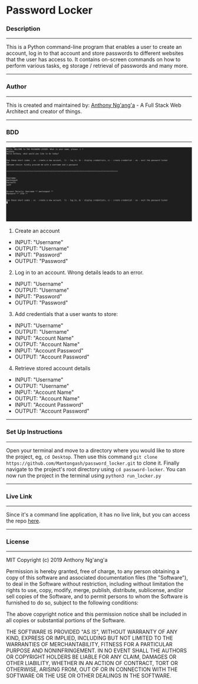# Password Locker

### Description

---

This is a Python command-line program that enables a user to create an account, log in to that account and store passwords to different websites that the user has access to. It contains on-screen commands on how to perform various tasks, eg storage / retrieval of passwords and many more.

---

### Author

---

This is created and maintained by: [Anthony Ng'ang'a](https://www.github.com/users/Mantongash) - A Full Stack Web Architect and creator of things.

---

### BDD

---

![Password Locker Program](images/pass.png)

1. Create an account

- INPUT: "Username"
- OUTPUT: "Username"
- INPUT: "Password"
- OUTPUT: "Password"

2. Log in to an account. Wrong details leads to an error.

- INPUT: "Username"
- OUTPUT: "Username"
- INPUT: "Password"
- OUTPUT: "Password"

3. Add credentials that a user wants to store:

- INPUT: "Username"
- OUTPUT: "Username"
- INPUT: "Account Name"
- OUTPUT: "Account Name"
- INPUT: "Account Password"
- OUTPUT: "Account Password"

4. Retrieve stored account details

- INPUT: "Username"
- OUTPUT: "Username"
- INPUT: "Account Name"
- OUTPUT: "Account Name"
- INPUT: "Account Password"
- OUTPUT: "Account Password"

---

### Set Up Instructions

---

Open your terminal and move to a directory where you would like to store the project, eg, `cd Desktop`. Then use this command `git clone https://github.com/Mantongash/password_locker.git` to clone it. Finally navigate to the project's root directory using `cd password-locker`. You can now run the project in the terminal using `python3 run_locker.py`

---

### Live Link

---

Since it's a command line application, it has no live link, but you can access the repo [here](https://github.com/Mantongash/password_locker).

---

### License

---

MIT Copyright (c) 2019 Anthony Ng'ang'a

Permission is hereby granted, free of charge, to any person obtaining a copy of this software and associated documentation files (the "Software"), to deal in the Software without restriction, including without limitation the rights to use, copy, modify, merge, publish, distribute, sublicense, and/or sell copies of the Software, and to permit persons to whom the Software is furnished to do so, subject to the following conditions:

The above copyright notice and this permission notice shall be included in all copies or substantial portions of the Software.

THE SOFTWARE IS PROVIDED "AS IS", WITHOUT WARRANTY OF ANY KIND, EXPRESS OR IMPLIED, INCLUDING BUT NOT LIMITED TO THE WARRANTIES OF MERCHANTABILITY, FITNESS FOR A PARTICULAR PURPOSE AND NONINFRINGEMENT. IN NO EVENT SHALL THE AUTHORS OR COPYRIGHT HOLDERS BE LIABLE FOR ANY CLAIM, DAMAGES OR OTHER LIABILITY, WHETHER IN AN ACTION OF CONTRACT, TORT OR OTHERWISE, ARISING FROM, OUT OF OR IN CONNECTION WITH THE SOFTWARE OR THE USE OR OTHER DEALINGS IN THE SOFTWARE.

